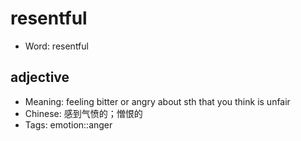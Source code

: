 # resentful

- Word: resentful

## adjective

- Meaning: feeling bitter or angry about sth that you think is unfair
- Chinese: 感到气愤的；憎恨的
- Tags: emotion::anger

